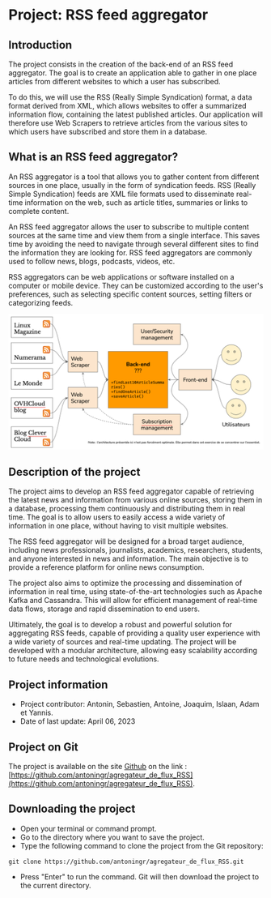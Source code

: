 # Project: RSS feed aggregator

## Introduction
The project consists in the creation of the back-end of an RSS feed aggregator. The goal is to create an application able to gather in one place articles from different websites to which a user has subscribed.

To do this, we will use the RSS (Really Simple Syndication) format, a data format derived from XML, which allows websites to offer a summarized information flow, containing the latest published articles. Our application will therefore use Web Scrapers to retrieve articles from the various sites to which users have subscribed and store them in a database.


## What is an RSS feed aggregator?
An RSS aggregator is a tool that allows you to gather content from different sources in one place, usually in the form of syndication feeds. RSS (Really Simple Syndication) feeds are XML file formats used to disseminate real-time information on the web, such as article titles, summaries or links to complete content.

An RSS feed aggregator allows the user to subscribe to multiple content sources at the same time and view them from a single interface. This saves time by avoiding the need to navigate through several different sites to find the information they are looking for. RSS feed aggregators are commonly used to follow news, blogs, podcasts, videos, etc.

RSS aggregators can be web applications or software installed on a computer or mobile device. They can be customized according to the user's preferences, such as selecting specific content sources, setting filters or categorizing feeds.

![](images/architecture_générale_agrégateur_de_flux_RSS.png)


## Description of the project
The project aims to develop an RSS feed aggregator capable of retrieving the latest news and information from various online sources, storing them in a database, processing them continuously and distributing them in real time. The goal is to allow users to easily access a wide variety of information in one place, without having to visit multiple websites.

The RSS feed aggregator will be designed for a broad target audience, including news professionals, journalists, academics, researchers, students, and anyone interested in news and information. The main objective is to provide a reference platform for online news consumption.

The project also aims to optimize the processing and dissemination of information in real time, using state-of-the-art technologies such as Apache Kafka and Cassandra. This will allow for efficient management of real-time data flows, storage and rapid dissemination to end users.

Ultimately, the goal is to develop a robust and powerful solution for aggregating RSS feeds, capable of providing a quality user experience with a wide variety of sources and real-time updating. The project will be developed with a modular architecture, allowing easy scalability according to future needs and technological evolutions.


## Project information
- Project contributor: Antonin, Sebastien, Antoine, Joaquim, Islaan, Adam et Yannis.
- Date of last update: April 06, 2023

## Project on Git
The project is available on the site [Github](https://github.com/) on the link : [https://github.com/antoningr/agregateur_de_flux_RSS](https://github.com/antoningr/agregateur_de_flux_RSS). 


## Downloading the project
- Open your terminal or command prompt.
- Go to the directory where you want to save the project.
- Type the following command to clone the project from the Git repository:
```
git clone https://github.com/antoningr/agregateur_de_flux_RSS.git
```
- Press "Enter" to run the command. Git will then download the project to the current directory.
